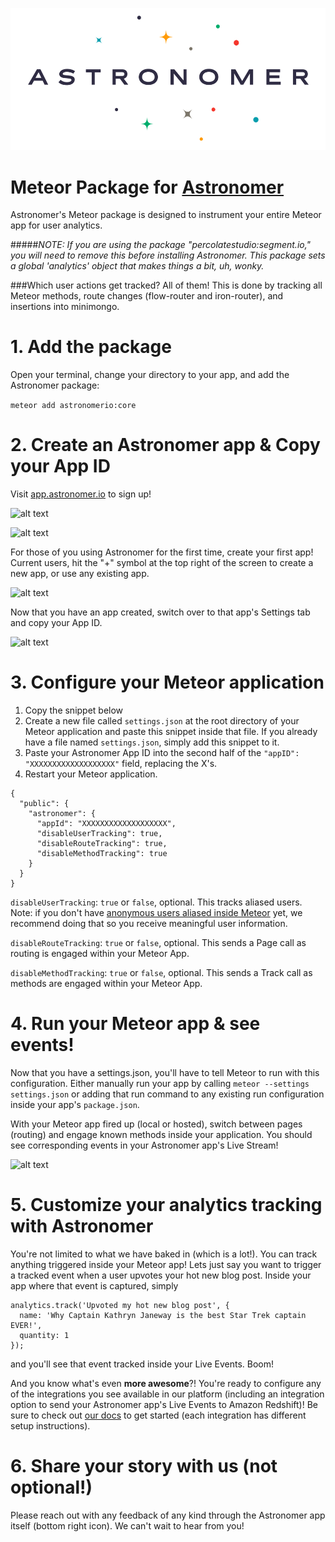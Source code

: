 ![alt text](astronomer.png "Meteor package for Astronomer")
# Meteor Package for [Astronomer](http://astronomer.io)

Astronomer's Meteor package is designed to instrument your entire Meteor app for user analytics.  

#####*NOTE: If you are using the package "percolatestudio:segment.io," you will need to remove this before installing Astronomer. This package sets a global 'analytics' object that makes things a bit, uh, wonky.*

###Which user actions get tracked?
All of them! This is done by tracking all Meteor methods, route changes (flow-router and iron-router), and insertions into minimongo.

# 1. Add the package

Open your terminal, change your directory to your app, and add the Astronomer package:

```meteor add astronomerio:core```

# 2. Create an Astronomer app & Copy your App ID

Visit [app.astronomer.io](https://app.astronomer.io) to sign up!

![alt text](https://www.filestackapi.com/api/file/PTbZpKfSH7jeMZWthZAA "Sign up")

![alt text](https://www.filestackapi.com/api/file/lo2GksIdQiSHAdLItvqb "Sign up")

For those of you using Astronomer for the first time, create your first app!  Current users, hit the "+" symbol at the top right of the screen to create a new app, or use any existing app.

![alt text](https://www.filestackapi.com/api/file/0PA3igf8QZ6NRx6McE4U "Create your first app")

Now that you have an app created, switch over to that app's Settings tab and copy your App ID.

![alt text](https://www.filestackapi.com/api/file/Abtby7LdR4Sy9WxnjABA "Copy your App ID")

# 3.  Configure your Meteor application

1. Copy the snippet below
2. Create a new file called `settings.json` at the root directory of your Meteor application and paste this snippet inside that file.  If you already have a file named `settings.json`, simply add this snippet to it.
3. Paste your Astronomer App ID into the second half of the `"appID": "XXXXXXXXXXXXXXXXXXX"` field, replacing the X's.
4. Restart your Meteor application.

```
{
  "public": {
    "astronomer": {
      "appId": "XXXXXXXXXXXXXXXXXXX",
      "disableUserTracking": true,
      "disableRouteTracking": true,
      "disableMethodTracking": true
    }
  }
}
```

`disableUserTracking`: `true` or `false`, optional.  This tracks aliased users.  Note: if you don't have [anonymous users aliased inside Meteor](http://docs.meteor.com/api/accounts.html) yet, we recommend doing that so you receive meaningful user information.  

`disableRouteTracking`: `true` or `false`, optional.  This sends a Page call as routing is engaged within your Meteor App.

`disableMethodTracking`: `true` or `false`, optional.  This sends a Track call as methods are engaged within your Meteor App.

# 4. Run your Meteor app & see events!

Now that you have a settings.json, you'll have to tell Meteor to run with this configuration.  Either manually run your app by calling `meteor --settings settings.json` or adding that run command to any existing run configuration inside your app's `package.json`.

With your Meteor app fired up (local or hosted), switch between pages (routing) and engage known methods inside your application.  You should see corresponding events in your Astronomer app's Live Stream!

![alt text](https://www.filestackapi.com/api/file/Uc1Yy5h6SmifBLaAGmie "events")

# 5. Customize your analytics tracking with Astronomer

You're not limited to what we have baked in (which is a lot!).  You can track anything triggered inside your Meteor app!  Lets just say you want to trigger a tracked event when a user upvotes your hot new blog post.  Inside your app where that event is captured, simply

```
analytics.track('Upvoted my hot new blog post', {
  name: 'Why Captain Kathryn Janeway is the best Star Trek captain EVER!',
  quantity: 1
});
```
and you'll see that event tracked inside your Live Events.  Boom!

And you know what's even **more awesome**?!  You're ready to configure any of the integrations you see available in our platform (including an integration option to send your Astronomer app's Live Events to Amazon Redshift)!  Be sure to check out [our docs](http://docs.astronomer.io/docs) to get started (each integration has different setup instructions).


# 6. Share your story with us (not optional!)

Please reach out with any feedback of any kind through the Astronomer app itself (bottom right icon).  We can't wait to hear from you!

